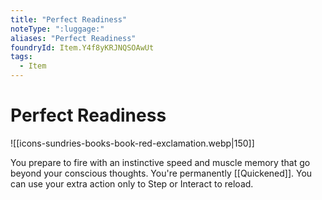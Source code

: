 ```yaml
---
title: "Perfect Readiness"
noteType: ":luggage:"
aliases: "Perfect Readiness"
foundryId: Item.Y4f8yKRJNQSOAwUt
tags:
  - Item
---
```


# Perfect Readiness
![[icons-sundries-books-book-red-exclamation.webp|150]]

You prepare to fire with an instinctive speed and muscle memory that go beyond your conscious thoughts. You're permanently [[Quickened]]. You can use your extra action only to Step or Interact to reload.
